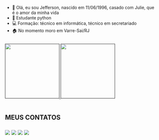 - 👋 Olá, eu sou Jefferson, nascido em 11/06/1996, casado com Julie, que é o amor da minha vida
- 🌱 Estudante python
- 💻 Formação: técnico em informática, técnico em secretariado
- 🏠 No momento moro em Varre-Sai/RJ
##
<div>
  <a href= "">
  <img height="180em" src="https://github-readme-stats.vercel.app/api?username=jeffersonabreu02&show_icons=true&theme=dark"/>
  <img height="180em" src="https://github-readme-stats.vercel.app/api/top-langs/?username=jeffersonabreu02&layout=donut&theme=dark"/>
  </a>
</div>

<div style="display: inline_block"><br>
  
<div>
  <h2>MEUS CONTATOS
  <br>
  <br>
  <a href= "https://wa.me/5528999147917"><img src=https://img.shields.io/badge/WhatsApp-25D366?style=for-the-badge&logo=whatsapp&logoColor=white></a>
  <a href= "https://t.me/+5528999147917"><img src="https://img.shields.io/badge/Telegram-2CA5E0?style=for-the-badge&logo=telegram&logoColor=white"></a>
  <a href= "https://www.linkedin.com/in/jefferson-valim-de-abreu-1b5502182?lipi=urn%3Ali%3Apage%3Ad_flagship3_profile_view_base_contact_details%3BZxWenlr6RAuRRBqgY62Mgg%3D%3D"><img src="https://img.shields.io/badge/LinkedIn-0077B5?style=for-the-badge&logo=linkedin&logoColor=white"></a>
  <a href= "mailto:jeffersonvd33@gmail.com"><img src="https://img.shields.io/badge/Gmail-D14836?style=for-the-badge&logo=gmail&logoColor=white"></a>
</div>
